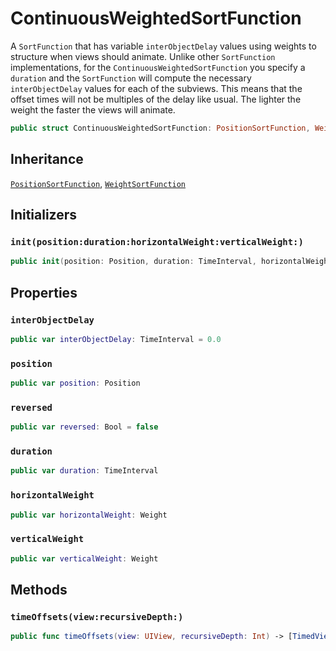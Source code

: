 # ContinuousWeightedSortFunction

A `SortFunction` that has variable `interObjectDelay` values using weights to structure when views should animate. Unlike other `SortFunction` implementations, for the `ContinuousWeightedSortFunction` you specify a `duration` and the `SortFunction` will compute the necessary `interObjectDelay` values for each of the subviews. This means that the offset times will not be multiples of the delay like usual. The lighter the weight the faster the views will animate.

``` swift
public struct ContinuousWeightedSortFunction: PositionSortFunction, WeightSortFunction 
```

> 

> 

> 

## Inheritance

[`PositionSortFunction`](/PositionSortFunction), [`WeightSortFunction`](/WeightSortFunction)

## Initializers

### `init(position:duration:horizontalWeight:verticalWeight:)`

``` swift
public init(position: Position, duration: TimeInterval, horizontalWeight: Weight = .medium, verticalWeight: Weight = .medium) 
```

## Properties

### `interObjectDelay`

``` swift
public var interObjectDelay: TimeInterval = 0.0
```

### `position`

``` swift
public var position: Position
```

### `reversed`

``` swift
public var reversed: Bool = false
```

### `duration`

``` swift
public var duration: TimeInterval
```

### `horizontalWeight`

``` swift
public var horizontalWeight: Weight
```

### `verticalWeight`

``` swift
public var verticalWeight: Weight
```

## Methods

### `timeOffsets(view:recursiveDepth:)`

``` swift
public func timeOffsets(view: UIView, recursiveDepth: Int) -> [TimedView] 
```
